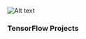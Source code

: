 ![Alt text](https://miro.medium.com/max/4112/1*YrvMKrWMhi3HomoiTLPsfw.png)

### TensorFlow Projects
